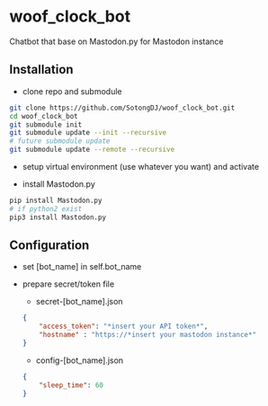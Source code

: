 # woof_clock_bot

Chatbot that base on Mastodon.py for Mastodon instance

## Installation

* clone repo and submodule

```bash
git clone https://github.com/SotongDJ/woof_clock_bot.git
cd woof_clock_bot
git submodule init
git submodule update --init --recursive
# future submodule update
git submodule update --remote --recursive
```

* setup virtual environment (use whatever you want) and activate

* install Mastodon.py

```bash
pip install Mastodon.py
# if python2 exist
pip3 install Mastodon.py
```

## Configuration

* set [bot_name] in self.bot_name

* prepare secret/token file

    * secret-[bot_name].json

    ```JSON
    {
        "access_token": "*insert your API token*",
        "hostname" : "https://*insert your mastodon instance*"
    }
    ```

    * config-[bot_name].json

    ```JSON
    {
        "sleep_time": 60
    }
    ```

